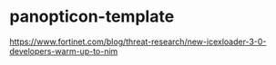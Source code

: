 # panopticon-template

https://www.fortinet.com/blog/threat-research/new-icexloader-3-0-developers-warm-up-to-nim
